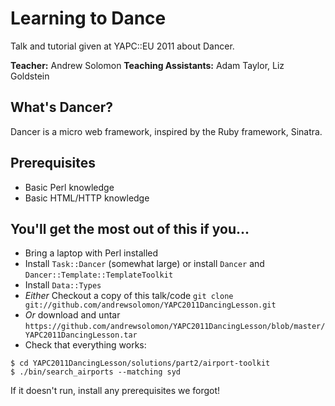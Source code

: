 Learning to Dance
=================

Talk and tutorial given at YAPC::EU 2011 about Dancer.

<b>Teacher:</b> Andrew Solomon <b>Teaching Assistants:</b> Adam Taylor, Liz Goldstein


What's Dancer?
--------------

Dancer is a micro web framework, inspired by the Ruby framework, Sinatra.

Prerequisites
-------------

* Basic Perl knowledge
* Basic HTML/HTTP knowledge

You'll get the most out of this if you...
-----------------------------------------

* Bring a laptop with Perl installed
* Install ```Task::Dancer``` (somewhat large) or install ```Dancer``` and ```Dancer::Template::TemplateToolkit```
* Install ```Data::Types```
* *Either* Checkout a copy of this talk/code ```git clone git://github.com/andrewsolomon/YAPC2011DancingLesson.git``` 
* *Or* download and untar ```https://github.com/andrewsolomon/YAPC2011DancingLesson/blob/master/YAPC2011DancingLesson.tar```
* Check that everything works:

```
$ cd YAPC2011DancingLesson/solutions/part2/airport-toolkit
$ ./bin/search_airports --matching syd
```

If it doesn't run, install any prerequisites we forgot!



